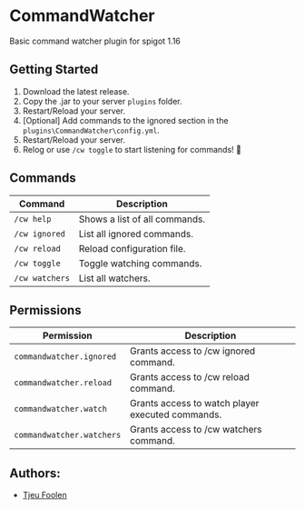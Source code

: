 # CommandWatcher
Basic command watcher plugin for spigot 1.16

## Getting Started
1. Download the latest release.
2. Copy the .jar to your server `plugins` folder.
3. Restart/Reload your server.
4. [Optional] Add commands to the ignored section in the `plugins\CommandWatcher\config.yml`.
5. Restart/Reload your server.
6. Relog or use `/cw toggle` to start listening for commands! :tada:

## Commands
| Command                  | Description                 |
|--------------------------|-----------------------------|
| `/cw help` | Shows a list of all commands. |
| `/cw ignored` | List all ignored commands. |
| `/cw reload` | Reload configuration file. |
| `/cw toggle` | Toggle watching commands. |
| `/cw watchers` | List all watchers. |

## Permissions
| Permission               | Description                 |
|--------------------------|-----------------------------|
| `commandwatcher.ignored` | Grants access to /cw ignored command. |
| `commandwatcher.reload` | Grants access to /cw reload command. |
| `commandwatcher.watch` | Grants access to watch player executed commands. |
| `commandwatcher.watchers` | Grants access to /cw watchers command. |

## Authors:
- [Tjeu Foolen](https://github.com/tjeufoolen)